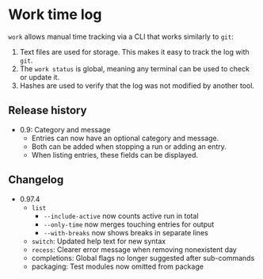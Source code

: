 # Work time log

`work` allows manual time tracking via a CLI that works similarly to `git`:

1. Text files are used for storage. This makes it easy to track the log with `git`.
2. The `work status` is global, meaning any terminal can be used to check or update it.
3. Hashes are used to verify that the log was not modified by another tool.

## Release history

- 0.9: Category and message
    + Entries can now have an optional category and message.
    + Both can be added when stopping a run or adding an entry.
    + When listing entries, these fields can be displayed.

## Changelog

- 0.97.4
    + `list`
        * `--include-active` now counts active run in total
        * `--only-time` now merges touching entries for output
        * `--with-breaks` now shows breaks in separate lines
    + `switch`: Updated help text for new syntax
    + `recess`: Clearer error message when removing nonexistent day
    + completions: Global flags no longer suggested after sub-commands
    + packaging: Test modules now omitted from package
